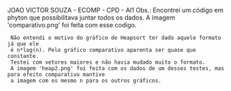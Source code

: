 JOAO VICTOR SOUZA - ECOMP - CPD - AI1
Obs.: Encontrei um código em phyton que possibilitava juntar todos os dados.
     A imagem 'comparativo.png' foi feita com esse codigo.

     Não entendi o motivo do gráfico de Heapsort ter dado aquele formato já que ele
     é n*log(n). Pelo gráfico comparativo aparenta ser quase que constante. 
     Testei com vetores maiores e não havia mudado muito o formato. 
     A imagem 'heap2.png' foi feita com os dados de um desses testes, mas para efeito comparativo mantive
     a imagem com os mesmo n para os outros gráficos.

     